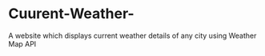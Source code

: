 # Cuurent-Weather-
A website which displays current weather details of any city using Weather Map API
